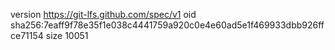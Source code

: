version https://git-lfs.github.com/spec/v1
oid sha256:7eaff9f78e35f1e038c4441759a920c0e4e60ad5e1f469933dbb926ffce71154
size 10051

